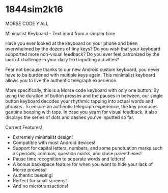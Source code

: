 # 1844sim2k16
MORSE CODE Y'ALL

Minimalist Keyboard - Text input from a simpler time

Have you ever looked at the keyboard on your phone and been overwhelmed by the dozens of tiny keys? Do you wish that your keyboard supported more non-visual feedback? Do you ever feel patronized by the lack of challenge in your daily text inputting activities?

Fear not because thanks to our new Android custom keyboard, you never have to be burdened with multiple keys again. This minimalist keyboard allows you to live the authentic telegraph experience.  

More specifically, this is a Morse code keyboard with only one button. By using the duration of button presses and the pauses in between, our single button keyboard decodes your rhythmic tapping into actual words and phrases. To ensure an authentic telegraph experience, the key produces genuine beeping with taps. In case you yearn for visual feedback, it also displays the series of dots and dashes you've inputted so far.

Current Features!
- Extremely minimalist design!
- Compatible with most Android devices!
- Support for capital letters, numbers, and some punctuation marks such as periods, commas, question marks, and close parentheses!
- Pause time recognition to separate words and letters!
- A bonus backspace feature for when you want to hide your lack of Morse prowess!
- Authentic beeping!
- Perfect for small screens!
- And no microtransactions!
